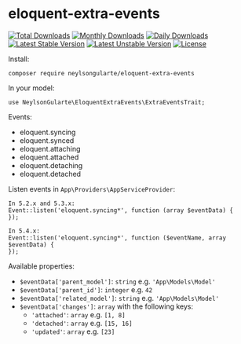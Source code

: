 # eloquent-extra-events

[![Total Downloads](https://poser.pugx.org/neylsongularte/eloquent-extra-events/downloads)](https://packagist.org/packages/neylsongularte/eloquent-extra-events)
[![Monthly Downloads](https://poser.pugx.org/neylsongularte/eloquent-extra-events/d/monthly)](https://packagist.org/packages/neylsongularte/eloquent-extra-events)
[![Daily Downloads](https://poser.pugx.org/neylsongularte/eloquent-extra-events/d/daily)](https://packagist.org/packages/neylsongularte/eloquent-extra-events)
[![Latest Stable Version](https://poser.pugx.org/neylsongularte/eloquent-extra-events/v/stable)](https://packagist.org/packages/neylsongularte/eloquent-extra-events)
[![Latest Unstable Version](https://poser.pugx.org/neylsongularte/eloquent-extra-events/v/unstable)](https://packagist.org/packages/neylsongularte/eloquent-extra-events)
[![License](https://poser.pugx.org/neylsongularte/eloquent-extra-events/license)](https://packagist.org/packages/neylsongularte/eloquent-extra-events)

Install:

`composer require neylsongularte/eloquent-extra-events`


In your model:

`use NeylsonGularte\EloquentExtraEvents\ExtraEventsTrait;`

Events:
  * eloquent.syncing
  * eloquent.synced
  * eloquent.attaching
  * eloquent.attached
  * eloquent.detaching
  * eloquent.detached

Listen events in `App\Providers\AppServiceProvider`:

```
In 5.2.x and 5.3.x:
Event::listen('eloquent.syncing*', function (array $eventData) {
});

In 5.4.x:
Event::listen('eloquent.syncing*', function ($eventName, array $eventData) {
});

```

Available properties:

- `$eventData['parent_model']`: `string` e.g. `'App\Models\Model'`
- `$eventData['parent_id']`: `integer` e.g. `42`
- `$eventData['related_model']`: `string` e.g. `'App\Models\Model'`
- `$eventData['changes']`: `array` with the following keys:
  - `'attached'`: `array` e.g. `[1, 8]`
  - `'detached'`: `array` e.g. `[15, 16]`
  - `'updated'`: `array` e.g. `[23]`
